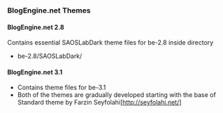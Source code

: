 ### BlogEngine.net Themes
#### BlogEngine.net 2.8
Contains essential SAOSLabDark theme files for be-2.8 inside directory
 - be-2.8/SAOSLabDark/

#### BlogEngine.net 3.1
 - Contains theme files for be-3.1
 - Both of the themes are gradually developed starting with the base of Standard theme by Farzin Seyfolahi[http://seyfolahi.net/]
